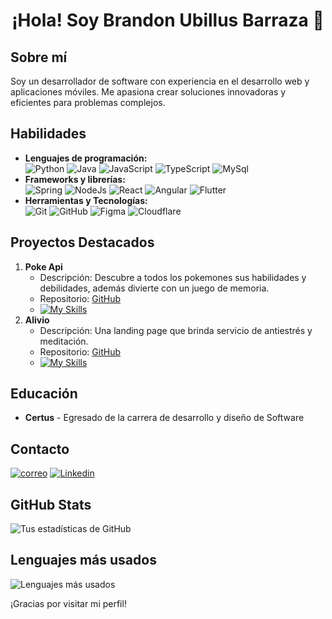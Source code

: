<h1 align="center">¡Hola! Soy Brandon Ubillus Barraza 👋</h1>

## Sobre mí
Soy un desarrollador de software con experiencia en el desarrollo web y aplicaciones móviles. Me apasiona crear soluciones innovadoras y eficientes para problemas complejos. 

## Habilidades
- **Lenguajes de programación:** <br>
![Python](https://img.shields.io/badge/Python-3776AB?style=for-the-badge&logo=python&logoColor=white)
![Java](https://img.shields.io/badge/Java-ED8B00?style=for-the-badge&logo=openjdk&logoColor=white)
![JavaScript](https://img.shields.io/badge/JavaScript-F7DF1E?style=for-the-badge&logo=javascript&logoColor=black)
![TypeScript](https://img.shields.io/badge/TypeScript-007ACC?style=for-the-badge&logo=typescript&logoColor=white)
![MySql](https://img.shields.io/badge/MySQL-00000F?style=for-the-badge&logo=mysql&logoColor=white)
- **Frameworks y librerías:** <br>
![Spring](https://img.shields.io/badge/Spring-6DB33F?style=for-the-badge&logo=spring&logoColor=white)
![NodeJs](https://img.shields.io/badge/Node.js-43853D?style=for-the-badge&logo=node.js&logoColor=white)
![React](https://img.shields.io/badge/React-20232A?style=for-the-badge&logo=react&logoColor=61DAFB)
![Angular](https://img.shields.io/badge/Angular-DD0031?style=for-the-badge&logo=angular&logoColor=white)
![Flutter](https://img.shields.io/badge/Flutter-02569B?style=for-the-badge&logo=flutter&logoColor=white)
- **Herramientas y Tecnologías:** <br>
![Git](https://img.shields.io/badge/GIT-E44C30?style=for-the-badge&logo=git&logoColor=white)
![GitHub](https://img.shields.io/badge/GitHub-100000?style=for-the-badge&logo=github&logoColor=white)
![Figma](https://img.shields.io/badge/Figma-F24E1E?style=for-the-badge&logo=figma&logoColor=white)
![Cloudflare](https://img.shields.io/badge/Cloudflare-F38020?style=for-the-badge&logo=Cloudflare&logoColor=white)

## Proyectos Destacados
1. **Poke Api**
    - Descripción: Descubre a todos los pokemones sus habilidades y debilidades, además divierte con un juego de memoria.
    - Repositorio: [GitHub](https://github.com/Brandon-code96/PokeAPI)
    - [![My Skills](https://skillicons.dev/icons?i=js,html,css&perline=3)](https://skillicons.dev)
2. **Alivio**
    - Descripción: Una landing page que brinda servicio de antiestrés y meditación.
    - Repositorio: [GitHub](https://github.com/Brandon-code96/Alivio)
    - [![My Skills](https://skillicons.dev/icons?i=html,css&perline=3)](https://skillicons.dev)

## Educación
- **Certus** - Egresado de la carrera de desarrollo y diseño de Software

## Contacto
[![correo](https://img.shields.io/badge/Gmail-D14836?style=for-the-badge&logo=gmail&logoColor=white)](mailto:brandonubillusbarraza@gmail.com)
[![Linkedin](https://img.shields.io/badge/LinkedIn-0077B5?style=for-the-badge&logo=linkedin&logoColor=white)](https://www.linkedin.com/in/brandon-ubillus-barraza-ba5364130/)

## GitHub Stats
![Tus estadísticas de GitHub](https://github-readme-stats.vercel.app/api?username=Brandon-code96&show_icons=true&theme=radical)

## Lenguajes más usados
![Lenguajes más usados](https://github-readme-stats.vercel.app/api/top-langs/?username=Brandon-code96&layout=compact&theme=radical)

¡Gracias por visitar mi perfil!